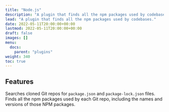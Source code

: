 ```yaml
---
title: "Node.js"
description: "A plugin that finds all the npm packages used by codebases."
lead: "A plugin that finds all the npm packages used by codebases."
date: 2022-05-11T20:00:00+00:00
lastmod: 2022-05-11T20:00:00+00:00
draft: false
images: []
menu:
  docs:
    parent: "plugins"
weight: 340
toc: true
---
```


## Features

Searches cloned Git repos for `package.json` and `package-lock.json` files.  Finds all the npm packages used by each
Git repo, including the names and versions of those NPM packages.
